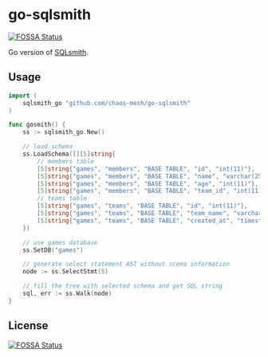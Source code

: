 # go-sqlsmith
[![FOSSA Status](https://app.fossa.com/api/projects/git%2Bgithub.com%2Fchaos-mesh%2Fgo-sqlsmith.svg?type=shield)](https://app.fossa.com/projects/git%2Bgithub.com%2Fchaos-mesh%2Fgo-sqlsmith?ref=badge_shield)


Go version of [SQLsmith](https://github.com/anse1/sqlsmith).

## Usage

```go
import (
	sqlsmith_go "github.com/chaos-mesh/go-sqlsmith"
)

func gosmith() {
	ss := sqlsmith_go.New()

	// load schema
	ss.LoadSchema([][5]string{
		// members table
		[5]string{"games", "members", "BASE TABLE", "id", "int(11)"},
		[5]string{"games", "members", "BASE TABLE", "name", "varchar(255)"},
		[5]string{"games", "members", "BASE TABLE", "age", "int(11)"},
		[5]string{"games", "members", "BASE TABLE", "team_id", "int(11)"},
		// teams table
		[5]string{"games", "teams", "BASE TABLE", "id", "int(11)"},
		[5]string{"games", "teams", "BASE TABLE", "team_name", "varchar(255)"},
		[5]string{"games", "teams", "BASE TABLE", "created_at", "timestamp"},
	})

	// use games database
	ss.SetDB("games")

	// generate select statement AST without scema information
	node := ss.SelectStmt(5)

	// fill the tree with selected schema and get SQL string
	sql, err := ss.Walk(node)
}
```


## License
[![FOSSA Status](https://app.fossa.com/api/projects/git%2Bgithub.com%2Fchaos-mesh%2Fgo-sqlsmith.svg?type=large)](https://app.fossa.com/projects/git%2Bgithub.com%2Fchaos-mesh%2Fgo-sqlsmith?ref=badge_large)